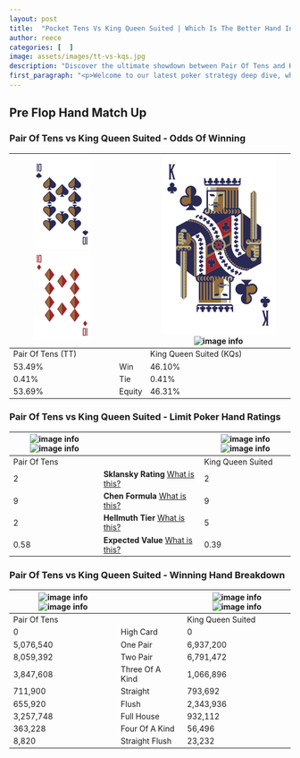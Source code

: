 ```yaml
---
layout: post
title:  "Pocket Tens Vs King Queen Suited | Which Is The Better Hand In Poker? A Complete Guide"
author: reece
categories: [  ]
image: assets/images/tt-vs-kqs.jpg
description: "Discover the ultimate showdown between Pair Of Tens and King Queen Suited in poker! Uncover the odds, strategies, and scenarios where one hand triumphs over the other. Get ready to up your poker game with this thrilling analysis."
first_paragraph: "<p>Welcome to our latest poker strategy deep dive, where we're pitting two distinct hands against each other in a high-stakes showdown: Pair Of Tens vs King Queen Suited.</p><p>In the dynamic world of poker, every decision counts, and knowing which hand holds the upper hand is key to your success at the table.</p><p>In this article, we'll dissect these two hands, explore the scenarios where one dominates the other, and equip you with the knowledge to make strategic choices that can tip the odds in your favor.</p><p>Get ready to unravel the intriguing dynamics of these poker hands and elevate your game to new heights.</p>"
---
```




[comment]: # (sp0)

## Pre Flop Hand Match Up

<div class="table hand-ratings" markdown="1"> 



### Pair Of Tens vs King Queen Suited - Odds Of Winning


    
| ![image info](assets/images/hand1/t.png) ![image info](assets/images/hand1/to.png) |  | ![image info](assets/images/hand2/k.png) ![image info](assets/images/hand2/qs.png) |
| -------- | -------- | -------- |
| Pair Of Tens (TT) |  | King Queen Suited (KQs) |
| 53.49% | Win | 46.10% |
| 0.41% | Tie | 0.41% |
| 53.69% | Equity | 46.31% |




[comment]: # (sp1)



### Pair Of Tens vs King Queen Suited - Limit Poker Hand Ratings


    
| ![image info](https://www.riverpairs.com/assets/images/hand1/t.png) ![image info](https://www.riverpairs.com/assets/images/hand1/to.png) |  | ![image info](https://www.riverpairs.com/assets/images/hand2/k.png) ![image info](https://www.riverpairs.com/assets/images/hand2/qs.png) |
| -------- | -------- | -------- |
| Pair Of Tens |  | King Queen Suited |
| 2 | **Sklansky Rating** [What is this?](/sklansky-rating-explained) | 2 |
| 9 | **Chen Formula** [What is this?](/chen-formula-explained) | 9 |
| 2 | **Hellmuth Tier** [What is this?](/Hellmuth-tier-explained) | 5 |
| 0.58 | **Expected Value** [What is this?](/expected-value-explained) | 0.39 |




[comment]: # (sp2)



### Pair Of Tens vs King Queen Suited - Winning Hand Breakdown


    
| ![image info](https://www.riverpairs.com/assets/images/hand1/t.png) ![image info](https://www.riverpairs.com/assets/images/hand1/to.png) |  | ![image info](https://www.riverpairs.com/assets/images/hand2/k.png) ![image info](https://www.riverpairs.com/assets/images/hand2/qs.png) |
| -------- | -------- | -------- |
| Pair Of Tens |  | King Queen Suited |
| 0 | High Card | 0 |
| 5,076,540 | One Pair | 6,937,200 |
| 8,059,392 | Two Pair | 6,791,472 |
| 3,847,608 | Three Of A Kind | 1,066,896 |
| 711,900 | Straight | 793,692 |
| 655,920 | Flush | 2,343,936 |
| 3,257,748 | Full House | 932,112 |
| 363,228 | Four Of A Kind | 56,496 |
| 8,820 | Straight Flush | 23,232 |




[comment]: # (sp3)



</div>

[comment]: # (sp4)



[comment]: # (sp5)

